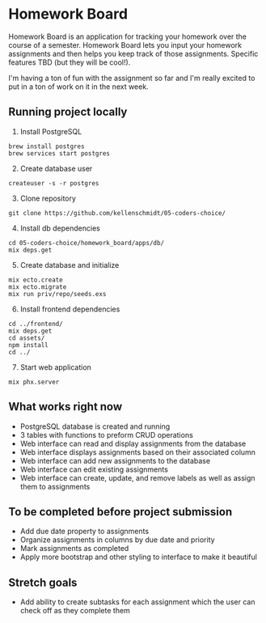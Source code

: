 # Homework Board

Homework Board is an application for tracking your homework over the course of a semester.
Homework Board lets you input your homework assignments and then helps you keep track of
those assignments. Specific features TBD (but they will be cool!).

I'm having a ton of fun with the assignment so far and I'm really excited to put in a ton of
work on it in the next week.

## Running project locally

1. Install PostgreSQL
```
brew install postgres
brew services start postgres
```

2. Create database user
```
createuser -s -r postgres
```

3. Clone repository
```
git clone https://github.com/kellenschmidt/05-coders-choice/
```

4. Install db dependencies
```
cd 05-coders-choice/homework_board/apps/db/
mix deps.get
```

5. Create database and initialize
```
mix ecto.create
mix ecto.migrate
mix run priv/repo/seeds.exs
```

6. Install frontend dependencies
```
cd ../frontend/
mix deps.get
cd assets/
npm install
cd ../
```

7. Start web application
```
mix phx.server
```

## What works right now

* PostgreSQL database is created and running
* 3 tables with functions to preform CRUD operations
* Web interface can read and display assignments from the database
* Web interface displays assignments based on their associated column
* Web interface can add new assignments to the database
* Web interface can edit existing assignments
* Web interface can create, update, and remove labels as well as assign them to assignments

## To be completed before project submission

* Add due date property to assignments
* Organize assignments in columns by due date and priority
* Mark assignments as completed
* Apply more bootstrap and other styling to interface to make it beautiful

## Stretch goals
* Add ability to create subtasks for each assignment which the user can check off as they complete them
